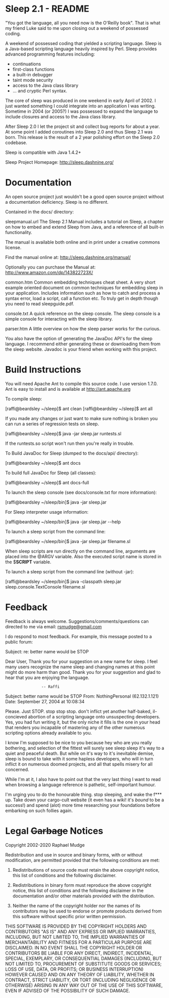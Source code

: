 # Sleep 2.1 - README   

"You got the language, all you need now is the O'Reilly book".  That is
what my friend Luke said to me upon closing out a weekend of possessed
coding.

A weekend of possessed coding that yielded a scripting language.  Sleep is a 
Java-based scripting language heavily inspired by Perl. Sleep provides advanced 
programming features including:

   - continuations
   - first-class functions
   - a built-in debugger 
   - taint mode security
   - access to the Java class library
   - ... and cryptic Perl syntax.

The core of sleep was produced in one weekend in early April of 2002.  I just 
wanted something I could integrate into an application I was writing.  
Sometime in 2004 (or 2005?) I was possessed to expand the language to include 
closures and access to the Java class library. 

After Sleep 2.0 I let the project sit and collect bug reports for about a 
year.  At some point I added coroutines into Sleep 2.0 and thus Sleep 2.1 
was born.  This release is the result of a 2 year polishing effort on the Sleep 
2.0 codebase. 

Sleep is compatible with Java 1.4.2+

Sleep Project Homepage: http://sleep.dashnine.org/

# Documentation

An open source project just wouldn't be a good open source project without
a documentation deficiency.  Sleep is no different. 

Contained in the docs/ directory:

sleepmanual.url
   The Sleep 2.1 Manual includes a tutorial on Sleep, a chapter on how to
   embed and extend Sleep from Java, and a reference of all built-in 
   functionality.  

   The manual is available both online and in print under a creative 
   commons license.

   Find the manual online at: http://sleep.dashnine.org/manual/

   Optionally you can purchase the Manual at:
   http://www.amazon.com/dp/143822723X/

common.htm
   Common embedding techniques cheat sheet.  A very short example oriented 
   document on common techniques for embedding sleep in your application.
   Includes information such as how to catch and process a syntax error,
   load a script, call a function etc.  To truly get in depth though you
   need to read sleepguide.pdf.  

console.txt
   A quick reference on the sleep console.  The sleep console is a simple
   console for interacting with the sleep library.

parser.htm
   A little overview on how the sleep parser works for the curious.

You also have the option of generating the JavaDoc API's for the sleep 
language.  I recommend either generating these or downloading them from 
the sleep website.  Javadoc is your friend when working with this project.
     
# Build Instructions

You will need Apache Ant to compile this source code. I use version 1.7.0. 
Ant is easy to install and is available at http://ant.apache.org 

To compile sleep:

[raffi@beardsley ~/sleep]$ ant clean
[raffi@beardsley ~/sleep]$ ant all

If you made any changes or just want to make sure nothing is broken you can
run a series of regression tests on sleep.

[raffi@beardsley ~/sleep]$ java -jar sleep.jar runtests.sl

If the runtests.so script won't run then you're really in trouble.

To Build JavaDoc for Sleep (dumped to the docs/api/ directory):

[raffi@beardsley ~/sleep]$ ant docs

To build full JavaDoc for Sleep (all classes):

[raffi@beardsley ~/sleep]$ ant docs-full

To launch the sleep console (see docs/console.txt for more information):

[raffi@beardsley ~/sleep/bin]$ java -jar sleep.jar

For Sleep interpreter usage information:

[raffi@beardsley ~/sleep/bin]$ java -jar sleep.jar --help

To launch a sleep script from the command line:

[raffi@beardsley ~/sleep/bin]$ java -jar sleep.jar filename.sl

When sleep scripts are run directly on the command line, arguments are
placed into the @ARGV variable.  Also the executed script name is
stored in the $__SCRIPT__ variable.

To launch a sleep script from the command line (without -jar):

[raffi@beardsley ~/sleep/bin]$ java -classpath sleep.jar sleep.console.TextConsole filename.sl

# Feedback

Feedback is always welcome.  Suggestions/comments/questions can directed to
me via email: rsmudge@gmail.com

I do respond to most feedback.  For example, this message posted to a public
forum:

   Subject: re: better name would be STOP

   Dear User,
   Thank you for your suggestion on a new name for sleep.  I feel many 
   users recognize the name sleep and changing names at this point might
   do more harm than good.  Thank you for your suggestion and glad to hear
   that you are enjoying the language.

                    -- Raffi

   Subject: better name would be STOP
   From:    NothingPersonal (62.132.1.121) 
   Date:    September 27, 2004 at 10:08:34

   Please. Just STOP. stop stop stop. don't inflict yet another half-baked, 
   il-concieved abortion of a scripting language onto unsuspecting 
   developers. Yes, you had fun writing it, but the only niche it fills is 
   the one in your head that renders you incapable of mastering any of the 
   other numerous scripting options already available to you.

   I know I'm supposed to be nice to you because hey who are you really 
   bothering, and selection of the fittest will surely see sleep sleep it's 
   way to a quiet and peaceful death. But while on it's way to it's 
   inevitable demise, sleep is bound to take with it some hapless developers, 
   who will in turn inflict it on numerous doomed projects, and all that 
   spells misery for all concerned.

   While I'm at it, I also have to point out that the very last thing I want 
   to read when browsing a language reference is pathetic, self-important 
   humour.

   I'm urging you to do the honourable thing. stop sleeping, and wake the 
   f*** up. Take down your cargo-cult website (it even has a wiki! it's 
   _bound_ to be a success!) and spend (alot) more time researching your 
   foundations before embarking on such follies again.


# Legal <s>Garbage</s> Notices 

Copyright 2002-2020 Raphael Mudge

Redistribution and use in source and binary forms, with or without modification, are 
permitted provided that the following conditions are met:

1. Redistributions of source code must retain the above copyright notice, this list of 
   conditions and the following disclaimer.

2. Redistributions in binary form must reproduce the above copyright notice, this list 
   of conditions and the following disclaimer in the documentation and/or other materials 
   provided with the distribution.

3. Neither the name of the copyright holder nor the names of its contributors may be 
   used to endorse or promote products derived from this software without specific prior 
   written permission.

THIS SOFTWARE IS PROVIDED BY THE COPYRIGHT HOLDERS AND CONTRIBUTORS "AS IS" AND ANY 
EXPRESS OR IMPLIED WARRANTIES, INCLUDING, BUT NOT LIMITED TO, THE IMPLIED WARRANTIES 
OF MERCHANTABILITY AND FITNESS FOR A PARTICULAR PURPOSE ARE DISCLAIMED. IN NO EVENT SHALL 
THE COPYRIGHT HOLDER OR CONTRIBUTORS BE LIABLE FOR ANY DIRECT, INDIRECT, INCIDENTAL, SPECIAL, 
EXEMPLARY, OR CONSEQUENTIAL DAMAGES (INCLUDING, BUT NOT LIMITED TO, PROCUREMENT OF SUBSTITUTE 
GOODS OR SERVICES; LOSS OF USE, DATA, OR PROFITS; OR BUSINESS INTERRUPTION) HOWEVER CAUSED 
AND ON ANY THEORY OF LIABILITY, WHETHER IN CONTRACT, STRICT LIABILITY, OR TORT (INCLUDING 
NEGLIGENCE OR OTHERWISE) ARISING IN ANY WAY OUT OF THE USE OF THIS SOFTWARE, EVEN IF ADVISED 
OF THE POSSIBILITY OF SUCH DAMAGE.
